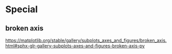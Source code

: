 # Special

## broken axis
https://matplotlib.org/stable/gallery/subplots_axes_and_figures/broken_axis.html#sphx-glr-gallery-subplots-axes-and-figures-broken-axis-py
